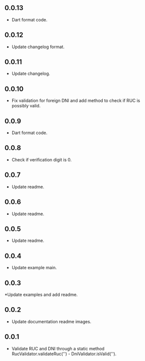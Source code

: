 ## 0.0.13
* Dart format code.
## 0.0.12
* Update changelog format.
## 0.0.11
* Update changelog.
## 0.0.10
* Fix validation for foreign DNI and add method to check if RUC is possibly valid.
## 0.0.9
* Dart format code.
## 0.0.8 
* Check if verification digit is 0.
## 0.0.7
* Update readme.
## 0.0.6 
* Update readme.
## 0.0.5 
* Update readme.
## 0.0.4
* Update example main.
## 0.0.3
*Update examples and add readme.
## 0.0.2
* Update documentation readme images.
## 0.0.1
* Validate RUC and DNI through a static method RucValidator.validateRuc('') - DniValidator.isValid('').